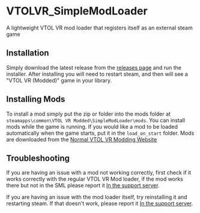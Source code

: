 # VTOLVR_SimpleModLoader

A lightweight VTOL VR mod loader that registers itself as an external steam game

## Installation

Simply download the latest release from the [releases page](https://github.com/Strikeeaglechase/VTOLVR_SimpleModLoader/releases) and run the installer. After installing you will need to restart steam, and then will see a "VTOL VR (Modded)" game in your library.

## Installing Mods

To install a mod simply put the zip or folder into the mods folder at `steamapps\common\VTOL VR Modded\SimpleModLoader\mods`. You can install mods while the game is running. If you would like a mod to be loaded automatically when the game starts, put it in the `load_on_start` folder.
Mods are downloaded from the [Normal VTOL VR Modding Website](https://vtolvr-mods.com/mods)

## Troubleshooting

If you are having an issue with a mod not working correctly, first check if it works correctly with the regular VTOL VR Mod loader, if the mod works there but not in the SML please report it [In the support server](https://discord.gg/yQ8ZW8cQRt).

If you are having an issue with the mod loader itself, try reinstalling it and restarting steam. If that doesn't work, please report it [In the support server](https://discord.gg/yQ8ZW8cQRt).
